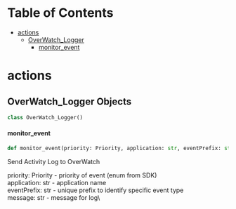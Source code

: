 # Table of Contents

* [actions](#actions)
  * [OverWatch\_Logger](#actions.OverWatch_Logger)
    * [monitor\_event](#actions.OverWatch_Logger.monitor_event)

<a id="actions"></a>

# actions

<a id="actions.OverWatch_Logger"></a>

## OverWatch\_Logger Objects

```python
class OverWatch_Logger()
```

<a id="actions.OverWatch_Logger.monitor_event"></a>

#### monitor\_event

```python
def monitor_event(priority: Priority, application: str, eventPrefix: str, message: str)
```

Send Activity Log to OverWatch

priority: Priority - priority of event (enum from SDK)\
application: str - application name\
eventPrefix: str - unique prefix to identify specific event type\
message: str - message for log\
